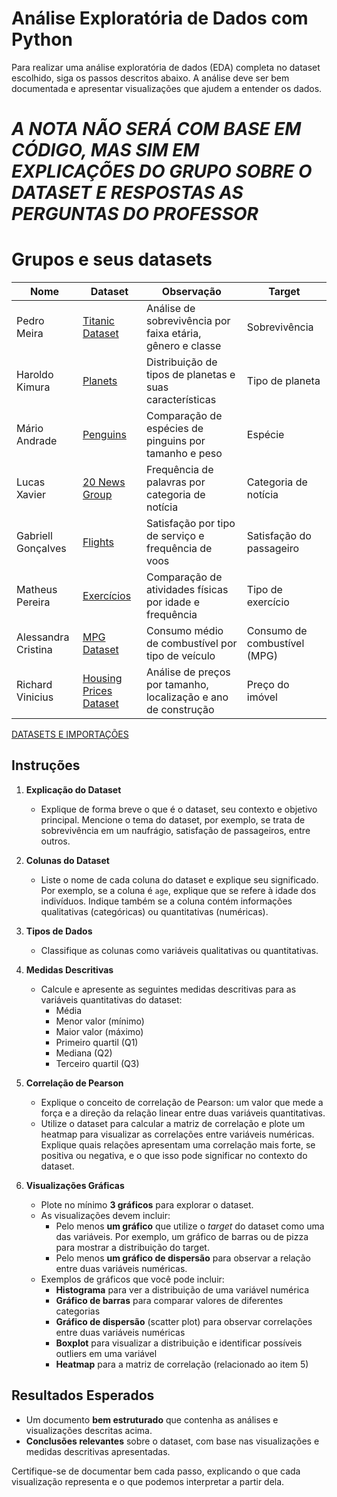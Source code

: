 # Análise Exploratória de Dados com Python

Para realizar uma análise exploratória de dados (EDA) completa no dataset escolhido, siga os passos descritos abaixo. A análise deve ser bem documentada e apresentar visualizações que ajudem a entender os dados. 

# ***A NOTA NÃO SERÁ COM BASE EM CÓDIGO, MAS SIM EM EXPLICAÇÕES DO GRUPO SOBRE O DATASET E RESPOSTAS AS PERGUNTAS DO PROFESSOR***

# Grupos e seus datasets
| Nome               | Dataset                                         | Observação                          | Target                     |
|--------------------|-------------------------------------------------|-------------------------------------|----------------------------|
| Pedro Meira        | [Titanic Dataset](https://www.kaggle.com/c/titanic/data) | Análise de sobrevivência por faixa etária, gênero e classe | Sobrevivência              |
| Haroldo Kimura     | [Planets](https://www.openml.org/d/462)         | Distribuição de tipos de planetas e suas características    | Tipo de planeta            |
| Mário Andrade      | [Penguins](https://allisonhorst.github.io/palmerpenguins/) | Comparação de espécies de pinguins por tamanho e peso     | Espécie                    |
| Lucas Xavier       | [20 News Group](https://scikit-learn.org/0.19/datasets/twenty_newsgroups.html) | Frequência de palavras por categoria de notícia | Categoria de notícia       |
| Gabriell Gonçalves | [Flights](https://www.kaggle.com/datasets/giovamata/airline-passenger-satisfaction) | Satisfação por tipo de serviço e frequência de voos       | Satisfação do passageiro   |
| Matheus Pereira    | [Exercícios](https://www.geeksforgeeks.org/seaborn-datasets-for-data-science/#7-exercise-dataset) | Comparação de atividades físicas por idade e frequência    | Tipo de exercício          |
| Alessandra Cristina       | [MPG Dataset](https://archive.ics.uci.edu/ml/datasets/auto+mpg) | Consumo médio de combustível por tipo de veículo          | Consumo de combustível (MPG) |
| Richard Vinicius   | [Housing Prices Dataset](https://www.kaggle.com/c/house-prices-advanced-regression-techniques/data) | Análise de preços por tamanho, localização e ano de construção | Preço do imóvel            |

[DATASETS E IMPORTAÇÕES](https://www.geeksforgeeks.org/seaborn-datasets-for-data-science/)

## Instruções

1. **Explicação do Dataset**
   - Explique de forma breve o que é o dataset, seu contexto e objetivo principal. Mencione o tema do dataset, por exemplo, se trata de sobrevivência em um naufrágio, satisfação de passageiros, entre outros.

2. **Colunas do Dataset**
   - Liste o nome de cada coluna do dataset e explique seu significado. Por exemplo, se a coluna é `age`, explique que se refere à idade dos indivíduos. Indique também se a coluna contém informações qualitativas (categóricas) ou quantitativas (numéricas).

3. **Tipos de Dados**
   - Classifique as colunas como variáveis qualitativas ou quantitativas. 

4. **Medidas Descritivas**
   - Calcule e apresente as seguintes medidas descritivas para as variáveis quantitativas do dataset:
     - Média
     - Menor valor (mínimo)
     - Maior valor (máximo)
     - Primeiro quartil (Q1)
     - Mediana (Q2)
     - Terceiro quartil (Q3)

5. **Correlação de Pearson**
   - Explique o conceito de correlação de Pearson: um valor que mede a força e a direção da relação linear entre duas variáveis quantitativas.
   - Utilize o dataset para calcular a matriz de correlação e plote um heatmap para visualizar as correlações entre variáveis numéricas. Explique quais relações apresentam uma correlação mais forte, se positiva ou negativa, e o que isso pode significar no contexto do dataset.

6. **Visualizações Gráficas**
   - Plote no mínimo **3 gráficos** para explorar o dataset.
   - As visualizações devem incluir:
     - Pelo menos **um gráfico** que utilize o *target* do dataset como uma das variáveis. Por exemplo, um gráfico de barras ou de pizza para mostrar a distribuição do target.
     - Pelo menos **um gráfico de dispersão** para observar a relação entre duas variáveis numéricas.
   - Exemplos de gráficos que você pode incluir:
     - **Histograma** para ver a distribuição de uma variável numérica
     - **Gráfico de barras** para comparar valores de diferentes categorias
     - **Gráfico de dispersão** (scatter plot) para observar correlações entre duas variáveis numéricas
     - **Boxplot** para visualizar a distribuição e identificar possíveis outliers em uma variável
     - **Heatmap** para a matriz de correlação (relacionado ao item 5)

## Resultados Esperados
- Um documento **bem estruturado** que contenha as análises e visualizações descritas acima.
- **Conclusões relevantes** sobre o dataset, com base nas visualizações e medidas descritivas apresentadas.
  
Certifique-se de documentar bem cada passo, explicando o que cada visualização representa e o que podemos interpretar a partir dela.
